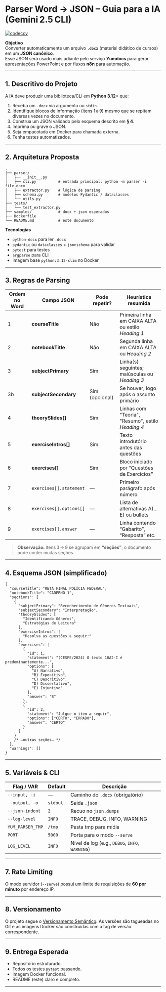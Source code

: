 # Parser Word → JSON – Guia para a IA (Gemini 2.5 CLI)

[![codecov](https://codecov.io/gh/crosouza/parser-word-json/graph/badge.svg?token=YOUR_CODECOV_TOKEN_HERE)](https://codecov.io/gh/crosouza/parser-word-json)

**Objetivo**  
Converter automaticamente um arquivo **`.docx`** (material didático de cursos) em um **JSON canônico**.  
Esse JSON será usado mais adiante pelo serviço **Yumdocs** para gerar apresentações PowerPoint e por fluxos **n8n** para automação.

---

## 1. Descritivo do Projeto

A IA deve produzir uma biblioteca/CLI em **Python 3.12+** que:
1. Receba um `.docx` via argumento ou `stdin`.
2. Identifique blocos de informação (itens 1 a 9) mesmo que se repitam diversas vezes no documento.
3. Construa um JSON validado pelo esquema descrito em **§ 4**.
4. Imprima ou grave o JSON.
5. Seja empacotada em Docker para chamada externa.
6. Tenha testes automatizados.

---

## 2. Arquitetura Proposta

```
.
├── parser/
│   ├── __init__.py
│   ├── cli.py          # entrada principal: python -m parser -i file.docx
│   ├── extractor.py    # lógica de parsing
│   ├── schema.py       # modelos Pydantic / dataclasses
│   └── utils.py
├── tests/
│   └── test_extractor.py
├── samples/            # docx + json esperados
├── Dockerfile
└── README.md           # este documento
```

**Tecnologias**  
- `python-docx` para ler `.docx`  
- `pydantic` ou `dataclasses` + `jsonschema` para validar  
- `pytest` para testes  
- `argparse` para CLI  
- Imagem base `python:3.12-slim` no Docker

---

## 3. Regras de Parsing

| Ordem no Word | Campo JSON | Pode repetir? | Heurística resumida |
|---------------|------------|--------------|---------------------|
| 1 | **courseTitle** | Não | Primeira linha em CAIXA ALTA ou estilo *Heading 1* |
| 2 | **notebookTitle** | Não | Segunda linha em CAIXA ALTA ou *Heading 2* |
| 3 | **subjectPrimary** | Sim | Linha(s) seguintes; maiúsculas ou *Heading 3* |
| 3b | **subjectSecondary** | Sim (opcional) | Se houver, logo após o assunto primário |
| 4 | **theorySlides[]** | Sim | Linhas com "Teoria", "Resumo", estilo *Heading 4* |
| 5 | **exerciseIntros[]** | Sim | Texto introdutório antes das questões |
| 6 | **exercises[]** | Sim | Bloco iniciado por “Questões de Exercícios” |
| 7 | `exercises[].statement` | — | Primeiro parágrafo após número |
| 8 | `exercises[].options[]` | — | Lista de alternativas A)…E) ou bullets |
| 9 | `exercises[].answer` | — | Linha contendo “Gabarito”, “Resposta” etc. |

> **Observação:** Itens 3 → 9 se agrupam em **“seções”**; o documento pode conter muitas seções.

---

## 4. Esquema JSON (simplificado)

```jsonc
{
  "courseTitle": "RETA FINAL POLÍCIA FEDERAL",
  "notebookTitle": "CADERNO 1",
  "sections": [
    {
      "subjectPrimary": "Reconhecimento de Gêneros Textuais",
      "subjectSecondary": "Interpretação",
      "theorySlides": [
        "Identificando Gêneros",
        "Estratégias de Leitura"
      ],
      "exerciseIntros": [
        "Resolva as questões a seguir:"
      ],
      "exercises": [
        {
          "id": 1,
          "statement": "(CESPE/2024) O texto 10A2‑I é predominantemente...",
          "options": [
            "A) Narrativo",
            "B) Expositivo",
            "C) Descritivo",
            "D) Dissertativo",
            "E) Injuntivo"
          ],
          "answer": "B"
        },
        {
          "id": 2,
          "statement": "Julgue o item a seguir",
          "options": ["CERTO", "ERRADO"],
          "answer": "CERTO"
        }
      ]
    }
    /* …outras seções… */
  ],
  "warnings": []
}
```

---

## 5. Variáveis & CLI

| Flag / VAR | Default | Descrição |
|-------------|---------|-----------|
| `--input, -i` | — | Caminho do `.docx` (obrigatório) |
| `--output, -o` | `stdout` | Saída `.json` |
| `--json-indent` | `2` | Recuo no `json.dumps` |
| `--log-level` | `INFO` | TRACE, DEBUG, INFO, WARNING |
| `YUM_PARSER_TMP` | `/tmp` | Pasta tmp para mídia |
| `PORT` | `5000` | Porta para o modo `--serve` |
| `LOG_LEVEL` | `INFO` | Nível de log (e.g., `DEBUG`, `INFO`, `WARNING`) |

---

## 7. Rate Limiting

O modo servidor (`--serve`) possui um limite de requisições de **60 por minuto** por endereço IP.

---

## 8. Versionamento

O projeto segue o [Versionamento Semântico](https://semver.org/). As versões são tagueadas no Git e as imagens Docker são construídas com a tag de versão correspondente.

---

## 9. Entrega Esperada

- Repositório estruturado.  
- Todos os testes `pytest` passando.  
- Imagem Docker funcional.  
- README (este) claro e completo.  

---